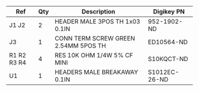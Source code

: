 |Ref|Qty|Description|Digikey PN|
|---|---|-----------|------|
|J1 J2|2|HEADER MALE 3POS TH 1x03 0.1IN|952-1902-ND|
|J3|1|CONN TERM SCREW GREEN 2.54MM 5POS TH|ED10564-ND|
|R1 R2 R3 R4|4|RES 10K OHM 1/4W 5% CF MINI|S10KQCT-ND|
|U1|1|HEADERS MALE BREAKAWAY 0.1IN|S1012EC-26-ND|


